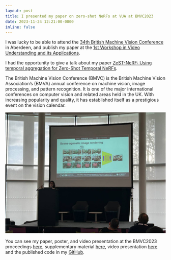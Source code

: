 ```yaml
---
layout: post
title: I presented my paper on zero-shot NeRFs at VUA at BMVC2023
date: 2023-11-24 12:21:00-0000
inline: false
---
```


I was lucky to be able to attend the [34th British Machine Vision Conference](https://bmvc2023.org/) in Aberdeen, and publish my paper at the [1st Workshop in Video Understanding and its Applications](https://vua-bmvc.github.io/2023/).

I had the opportunity to give a talk about my paper [ZeST-NeRF: Using temporal aggregation for Zero-Shot Temporal NeRFs](https://workshops.proceedings.bmvc2023.org/The1stWorkshopinVideoUnderstandinganditsApplications/2/CameraReady/CRC_VUA_BMVC_2023.pdf).

The British Machine Vision Conference (BMVC) is the British Machine Vision Association’s (BMVA) annual conference on machine vision, image processing, and pattern recognition. It is one of the major international conferences on computer vision and related areas held in the UK. With increasing popularity and quality, it has established itself as a prestigious event on the vision calendar.

<p align="center"><img src="/assets/img/bmvc2023_presentation.jpg" width=700></p>

You can see my paper, poster, and video presentation at the BMVC2023 proceedings [here](https://workshops.proceedings.bmvc2023.org/The1stWorkshopinVideoUnderstandinganditsApplications/2/CameraReady/CRC_VUA_BMVC_2023.pdf), supplementary material [here](https://workshops.proceedings.bmvc2023.org/The1stWorkshopinVideoUnderstandinganditsApplications/2/CameraReady/CRC_VUA_BMVC_2023_supp.pdf), video presentation [here](https://youtu.be/STSBPZrDrXE) and the published code in my [GitHub](https://github.com/violetamenendez/zest-nerf).
